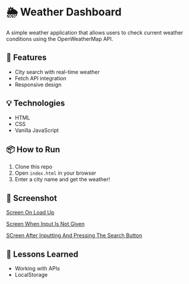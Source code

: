 # 🌦️ Weather Dashboard

A simple weather application that allows users to check current weather conditions using the OpenWeatherMap API.

## 🚀 Features
- City search with real-time weather
- Fetch API integration
- Responsive design

## 💡 Technologies
- HTML
- CSS
- Vanilla JavaScript

## 📦 How to Run
1. Clone this repo
2. Open `index.html` in your browser
3. Enter a city name and get the weather!

## 📸 Screenshot
[Screen On Load Up](https://github.com/UncleH25/Simple-Weather-Dashboard/blob/main/screenshot/screenshot1.png)

[Screen When Input Is Not Given](https://github.com/UncleH25/Simple-Weather-Dashboard/blob/main/screenshot/screenshot2.png)

[SCreen After Inputting And Pressing The Search Button](https://github.com/UncleH25/Simple-Weather-Dashboard/blob/main/screenshot/screenshot3.png)

## 🧠 Lessons Learned
- Working with APIs
- LocalStorage
